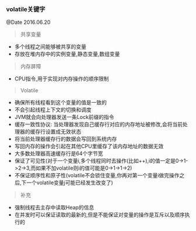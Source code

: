 ### volatile关键字
@Date 2016.06.20

> 共享变量	
* 多个线程之间能够被共享的变量
* 存放在堆内存中的实例变量,静态变量,数组变量

> 内存屏障
* CPU指令,用于实现对内存操作的顺序限制

> Volatile
* 确保所有线程看到这个变量的值是一致的
* 不会引起线程上下文的切换和调度
* JVM就会向处理器发送一条Lock前缀的指令
* 缓存一致性协议: 当处理器发现自己缓存行对应的内存地址被修改,会将当前处理器的缓存行设置成无效状态
* 将当前处理器缓存行的数据会写回到系统内存
* 写回内存的操作会引起在其他CPU里缓存了该内存地址的数据无效
* 大多数处理器高速缓存行是64个字节宽
* 保证了可见性(对于一个变量i,多个线程同时去操作(比如++),i的值一定是0->1->2->3,而如果不加volatile则i的值可能是0->1->1->2)
* 不保证顺序性和原子性(volatile不会锁住变量,你再对第一个变量i做完操作之后,下一个volatile变量j可能已经发生改变了)

> 补充
* 强制线程去主存中读取Heap的信息
* 在并发时可以保证读取的最新的,但是不能保证对变量的操作是互斥以及顺序执行的


